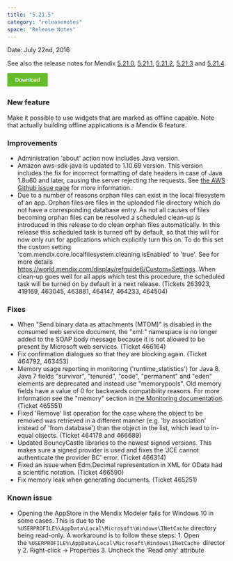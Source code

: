 ```yaml
---
title: "5.21.5"
category: "releasenotes"
space: "Release Notes"
---
```



Date: July 22nd, 2016

See also the release notes for Mendix [5.21.0](https://world.mendix.com/display/ReleaseNotes/5.21.0), [5.21.1](https://world.mendix.com/display/ReleaseNotes/5.21.1), [5.21.2](https://world.mendix.com/display/ReleaseNotes/5.21.2), [5.21.3](https://world.mendix.com/display/ReleaseNotes/5.21.3) and [5.21.4](https://world.mendix.com/display/ReleaseNotes/5.21.4).

[![](attachments/19956306/20218019.png)](https://appstore.home.mendix.com/link/modeler/5.21.5)

### New feature

Make it possible to use widgets that are marked as offline capable. Note that actually building offline applications is a Mendix 6 feature.

### Improvements

*   Administration 'about' action now includes Java version.
*   Amazon aws-sdk-java is updated to 1.10.69 version. This version includes the fix for incorrect formatting of date headers in case of Java 1.8u60 and later, causing the server rejecting the requests. See [the AWS Github issue page](https://github.com/aws/aws-sdk-java/issues/444) for more information.
*   Due to a number of reasons orphan files can exist in the local filesystem of an app. Orphan files are files in the uploaded file directory which do not have a corresponding database entry. As not all causes of files becoming orphan files can be resolved a scheduled clean-up is introduced in this release to do clean orphan files automatically. In this release this scheduled task is turned off by default, so that this will for now only run for applications which explicitly turn this on. To do this set the custom setting 'com.mendix.core.localfilesystem.cleaning.isEnabled' to 'true'. See for more details https://world.mendix.com/display/refguide6/Custom+Settings. When clean-up goes well for all apps which test this procedure, the scheduled task will be turned on by default in a next release. (Tickets 263923, 419169, 463045, 463881, 464147, 464233, 464504)

### Fixes

*   When "Send binary data as attachments (MTOM)" is disabled in the consumed web service document, the "xml:" namespace is no longer added to the SOAP body message because it is not allowed to be present by Microsoft web services. (Ticket 466164)
*   Fix confirmation dialogues so that they are blocking again. (Ticket 464792, 463453)
*   Memory usage reporting in monitoring ('runtime_statistics') for Java 8\. Java 7 fields "survivor", "tenured", "code", "permanent" and "eden" elements are deprecated and instead use "memorypools". Old memory fields have a value of 0 for backwards compatibility reasons. For more information see the "memory" section in [the Monitoring documentation](https://world.mendix.com/display/refguide6/Monitoring+-+Mendix+Business+Server). (Ticket 465551)
*   Fixed 'Remove' list operation for the case where the object to be removed was retrieved in a different manner (e.g. 'by association' instead of 'from database') than the object in the list, which lead to in-equal objects. (Ticket 464178 and 466689)
*   Updated BouncyCastle libraries to the newest signed versions. This makes sure a signed provider is used and fixes the 'JCE cannot authenticate the provider BC' error. (Ticket 466314)
*   Fixed an issue when Edm.Decimal representation in XML for OData had a scientific notation. (Ticket 466590)
*   Fix memory leak when generating documents. (Ticket 465251)

### Known issue

*   Opening the AppStore in the Mendix Modeler fails for Windows 10 in some cases. This is due to the `%USERPROFILE%\AppData\Local\Microsoft\Windows\INetCache` directory being read-only.
    A workaround is to follow these steps:
    1\. Open the `%USERPROFILE%\AppData\Local\Microsoft\Windows\INetCache `directory
    2\. Right-click -> Properties
    3\. Uncheck the 'Read only' attribute
